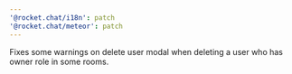 ```yaml
---
'@rocket.chat/i18n': patch
'@rocket.chat/meteor': patch
---
```


Fixes some warnings on delete user modal when deleting a user who has owner role in some rooms.
